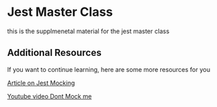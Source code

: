 # Jest Master Class

this is the supplmenetal material for the jest master class

## Additional Resources
If you want to continue learning, here are some more resources for you

[Article on Jest Mocking](https://medium.com/@rickhanlonii/understanding-jest-mocks-f0046c68e53c)

[Youtube video Dont Mock me](https://www.youtube.com/watch?v=Af4M8GMoxi4)